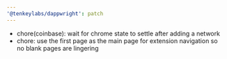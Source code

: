 ```yaml
---
'@tenkeylabs/dappwright': patch
---
```


- chore(coinbase): wait for chrome state to settle after adding a network
- chore: use the first page as the main page for extension navigation so no blank pages are lingering
